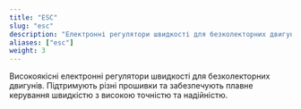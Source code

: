 ```yaml
---
title: "ESC"
slug: "esc"
description: "Електронні регулятори швидкості для безколекторних двигунів"
aliases: ["esc"]
weight: 3
---
```


Високоякісні електронні регулятори швидкості для безколекторних двигунів. Підтримують різні прошивки та забезпечують плавне керування швидкістю з високою точністю та надійністю.